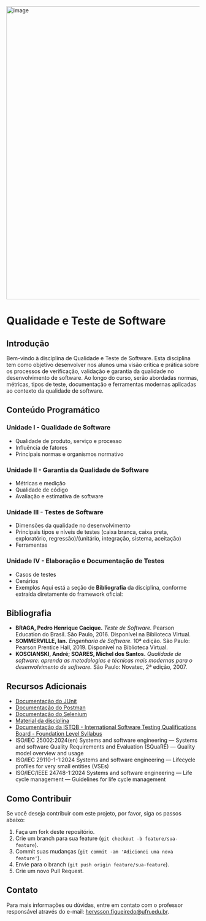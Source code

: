 <img width="1430" height="764" alt="image" src="https://github.com/user-attachments/assets/a7b0a6c8-3e48-41eb-85ec-aecfba0531dd" />

# Qualidade e Teste de Software

## Introdução

Bem-vindo à disciplina de Qualidade e Teste de Software. Esta disciplina tem como objetivo desenvolver nos alunos uma visão crítica e prática sobre os processos de verificação, validação e garantia da qualidade no desenvolvimento de software. Ao longo do curso, serão abordadas normas, métricas, tipos de teste, documentação e ferramentas modernas aplicadas ao contexto da qualidade de software.

## Conteúdo Programático

### Unidade I - Qualidade de Software
- Qualidade de produto, serviço e processo
- Influência de fatores
- Principais normas e organismos normativo

### Unidade II - Garantia da Qualidade de Software
- Métricas e medição
- Qualidade de código
- Avaliação e estimativa de software

### Unidade III - Testes de Software
- Dimensões da qualidade no desenvolvimento
- Principais tipos e níveis de testes (caixa branca, caixa preta, exploratório, regressão)/(unitário, integração, sistema, aceitação)
- Ferramentas 

### Unidade IV - Elaboração e Documentação de Testes
- Casos de testes
- Cenários
- Exemplos
Aqui está a seção de **Bibliografia** da disciplina, conforme extraída diretamente do framework oficial:

## Bibliografia

* **BRAGA, Pedro Henrique Cacique.** *Teste de Software.* Pearson Education do Brasil. São Paulo, 2016. Disponível na Biblioteca Virtual.
* **SOMMERVILLE, Ian.** *Engenharia de Software.* 10ª edição. São Paulo: Pearson Prentice Hall, 2019. Disponível na Biblioteca Virtual.
* **KOSCIANSKI, André; SOARES, Michel dos Santos.** *Qualidade de software: aprenda as metodologias e técnicas mais modernas para o desenvolvimento de software.* São Paulo: Novatec, 2ª edição, 2007.

## Recursos Adicionais
* [Documentação do JUnit](https://junit.org/junit5/)
* [Documentação do Postman](https://learning.postman.com/docs/)
* [Documentação do Selenium](https://www.selenium.dev/documentation/)
* [Material da disciplina](https://github.com/Herysson/Qualidade-Teste-Software)
* [Documentação da ISTQB - International Software Testing Qualifications Board  - Foundation Level Syllabus](https://bstqb.online/files/syllabus_ctfl_4.0br.pdf)
* ISO/IEC 25002:2024(en) Systems and software engineering — Systems and software Quality Requirements and Evaluation (SQuaRE) — Quality model overview and usage
* ISO/IEC 29110-1-1:2024 Systems and software engineering — Lifecycle profiles for very small entities (VSEs)
* ISO/IEC/IEEE 24748-1:2024 Systems and software engineering — Life cycle management — Guidelines for life cycle management

## Como Contribuir

Se você deseja contribuir com este projeto, por favor, siga os passos abaixo:

1. Faça um fork deste repositório.
2. Crie um branch para sua feature (`git checkout -b feature/sua-feature`).
3. Commit suas mudanças (`git commit -am 'Adicionei uma nova feature'`).
4. Envie para o branch (`git push origin feature/sua-feature`).
5. Crie um novo Pull Request.

## Contato

Para mais informações ou dúvidas, entre em contato com o professor responsável através do e-mail: [herysson.figueiredo@ufn.edu.br](mailto:herysson.figueiredo@ufn.edu.br).

